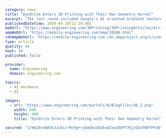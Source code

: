 ```yaml
---
category: news
title: "Dyndrite Enters 3D Printing with Their Own Geometry Kernel"
excerpt: "The last round included Google’s AI oriented Gradient Ventures. It is looking to hire developers to fulfill its mission, which is to not only build a GPU-based geometry kernel but apply it towards 3D printing. The company is holding a free online event featuring members of its Developer Council, including HP, EOS, ExOne, Impossible Objects ..."
publishedDateTime: 2020-04-20T22:29:00Z
webUrl: "https://www.engineering.com/3DPrinting/3DPrintingArticles/ArticleID/20200/Dyndrite-Enters-3D-Printing-with-Their-Own-Geometry-Kernel.aspx"
ampWebUrl: "https://mobile.engineering.com/amp/20200.html"
cdnAmpWebUrl: "https://mobile-engineering-com.cdn.ampproject.org/c/s/mobile.engineering.com/amp/20200.html"
type: article
quality: 44
heat: 44
published: false

provider:
  name: Engineering
  domain: engineering.com

topics:
  - AI Hardware
  - AI

images:
  - url: "https://www.engineering.com/portals/0/BlogFiles/46_1.png"
    width: 640
    height: 480
    title: "Dyndrite Enters 3D Printing with Their Own Geometry Kernel"

secured: "I/WqI6snWATeJJcbirrM/hg+rykmG6vxD16adZvw18XPT7KjzQ1oTNPfPPzBt8/VF8HccP8ZY1h2YLZVDF3j8104aehdPKq76wl/XcHW2V4smkGiYdov/VL6GADMlvwu+IINKWF7u4jGR3FS4vTNRbxHaZvxahlsLQugQ/acHgT+bdq07SkCpimOL5xn9QEDXpEU6SO/kTplLLsdWY/fWKsN3mtEzVN5guqeIrJyBZTFwVlMWPwSv/+wcmCedaA3TN3yf1TgkzRMK5msyxC5phznq+M6P2jUXfIKLzsE0wrLhTBVNlXPSchiWg4jfDJ1OggL0D9bBXxAujWSYdjGdRXyMuKfRzE91hAJ3zK7VZR3q2aaGcaStsXi6jCt1SpD3l5vL3HroVLgyXopTX0qXAU5E0wgh9VQK/ORfBFdL3+svT5IIJXrOnqdJVVNK6OxwOUjK/HN48deeLRNgqW6k5F4AfRMZSxcHjPiDPyQYXc=;c0a3tU/Pd4HjsDXZqRJhdg=="
---
```


